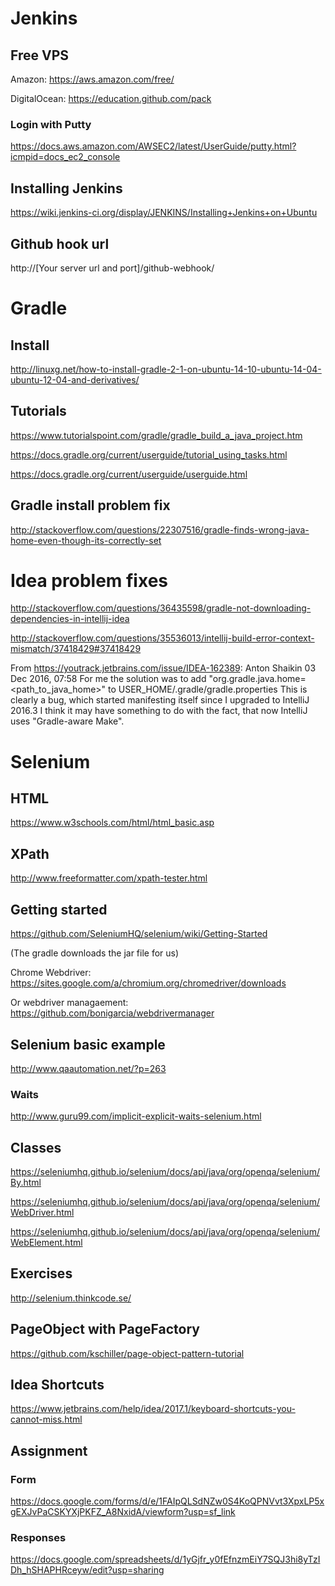 # Jenkins 

## Free VPS

Amazon:
https://aws.amazon.com/free/

DigitalOcean:
https://education.github.com/pack

### Login with Putty

https://docs.aws.amazon.com/AWSEC2/latest/UserGuide/putty.html?icmpid=docs_ec2_console

## Installing Jenkins 

https://wiki.jenkins-ci.org/display/JENKINS/Installing+Jenkins+on+Ubuntu

## Github hook url

http://[Your server url and port]/github-webhook/

# Gradle

## Install

http://linuxg.net/how-to-install-gradle-2-1-on-ubuntu-14-10-ubuntu-14-04-ubuntu-12-04-and-derivatives/

## Tutorials 

https://www.tutorialspoint.com/gradle/gradle_build_a_java_project.htm

https://docs.gradle.org/current/userguide/tutorial_using_tasks.html

https://docs.gradle.org/current/userguide/userguide.html

## Gradle install problem fix

http://stackoverflow.com/questions/22307516/gradle-finds-wrong-java-home-even-though-its-correctly-set


# Idea problem fixes

http://stackoverflow.com/questions/36435598/gradle-not-downloading-dependencies-in-intellij-idea

http://stackoverflow.com/questions/35536013/intellij-build-error-context-mismatch/37418429#37418429

From https://youtrack.jetbrains.com/issue/IDEA-162389:
Anton Shaikin  03 Dec 2016, 07:58
For me the solution was to add "org.gradle.java.home=<path_to_java_home>" to USER_HOME/.gradle/gradle.properties
This is clearly a bug, which started manifesting itself since I upgraded to IntelliJ 2016.3 I think it may have something to do with the fact, that now IntelliJ uses "Gradle-aware Make".


# Selenium

## HTML 

https://www.w3schools.com/html/html_basic.asp

## XPath

http://www.freeformatter.com/xpath-tester.html

## Getting started

https://github.com/SeleniumHQ/selenium/wiki/Getting-Started

(The gradle downloads the jar file for us)

Chrome Webdriver: https://sites.google.com/a/chromium.org/chromedriver/downloads

Or webdriver managaement: https://github.com/bonigarcia/webdrivermanager

## Selenium basic example

http://www.qaautomation.net/?p=263

### Waits

http://www.guru99.com/implicit-explicit-waits-selenium.html

## Classes

https://seleniumhq.github.io/selenium/docs/api/java/org/openqa/selenium/By.html

https://seleniumhq.github.io/selenium/docs/api/java/org/openqa/selenium/WebDriver.html

https://seleniumhq.github.io/selenium/docs/api/java/org/openqa/selenium/WebElement.html

## Exercises 

http://selenium.thinkcode.se/


## PageObject with PageFactory

https://github.com/kschiller/page-object-pattern-tutorial

## Idea Shortcuts

https://www.jetbrains.com/help/idea/2017.1/keyboard-shortcuts-you-cannot-miss.html

## Assignment

### Form

https://docs.google.com/forms/d/e/1FAIpQLSdNZw0S4KoQPNVvt3XpxLP5xgEXJvPaCSKYXjPKFZ_A8NxidA/viewform?usp=sf_link

### Responses

https://docs.google.com/spreadsheets/d/1yGjfr_y0fEfnzmEiY7SQJ3hi8yTzIDh_hSHAPHRceyw/edit?usp=sharing
